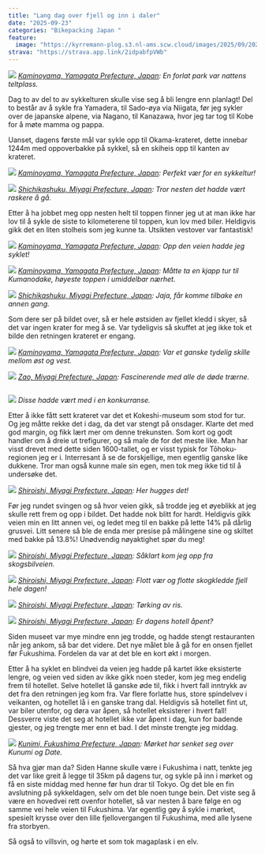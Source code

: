 ```yaml
---
title: "Lang dag over fjell og inn i daler"
date: "2025-09-23"
categories: "Bikepacking Japan "
feature:
  image: "https://kyrremann-plog.s3.nl-ams.scw.cloud/images/2025/09/20250923_055404.jpg"
strava: "https://strava.app.link/2idpabfpVWb"
---
```



![](https://kyrremann-plog.s3.nl-ams.scw.cloud/images/2025/09/20250923_055404.jpg)
*[Kaminoyama, Yamagata Prefecture, Japan](https://www.google.com/maps/place/38.1377632,140.33717759972222): En forlat park var nattens teltplass.*

Dag to av del to av sykkelturen skulle vise seg å bli lengre enn planlagt! Del to består av å sykle fra Yamadera, til Sado-øya via Niigata, før jeg sykler over de japanske alpene, via Nagano, til Kanazawa, hvor jeg tar tog til Kobe for å møte mamma og pappa.

Uanset, dagens første mål var sykle opp til Okama-krateret, dette innebar 1244m med oppoverbakke på sykkel, så en skiheis opp til kanten av krateret.


![](https://kyrremann-plog.s3.nl-ams.scw.cloud/images/2025/09/20250923_065923.jpg)
*[Kaminoyama, Yamagata Prefecture, Japan](https://www.google.com/maps/place/38.13557579972222,140.33885699972222): Perfekt vær for en sykkeltur!*


![](https://kyrremann-plog.s3.nl-ams.scw.cloud/images/2025/09/20250923_095142.jpg)
*[Shichikashuku, Miyagi Prefecture, Japan](https://www.google.com/maps/place/38.1284099,140.43912159972223): Tror nesten det hadde vært raskere å gå.*

Etter å ha jobbet meg opp nesten helt til toppen finner jeg ut at man ikke har lov til å sykle de siste to kilometerene til toppen, kun lov med biler. Heldigvis gikk det en liten stolheis som jeg kunne ta. Utsikten vestover var fantastisk!


![](https://kyrremann-plog.s3.nl-ams.scw.cloud/images/2025/09/20250923_113351.jpg)
*[Kaminoyama, Yamagata Prefecture, Japan](https://www.google.com/maps/place/38.14380799972222,140.43946239972223): Opp den veien hadde jeg syklet!*


![](https://kyrremann-plog.s3.nl-ams.scw.cloud/images/2025/09/20250923_113526.jpg)
*[Kaminoyama, Yamagata Prefecture, Japan](https://www.google.com/maps/place/38.14370939972222,140.43944149972222): Måtte ta en kjapp tur til Kumanodake, høyeste toppen i umiddelbar nærhet.*


![](https://kyrremann-plog.s3.nl-ams.scw.cloud/images/2025/09/20250923_115440.jpg)
*[Shichikashuku, Miyagi Prefecture, Japan](https://www.google.com/maps/place/38.130848,140.4443008): Jaja, får komme tilbake en annen gang.*

Som dere ser på bildet over, så er hele østsiden av fjellet kledd i skyer, så det var ingen krater for meg å se. Var tydeligvis så skuffet at jeg ikke tok et bilde den retningen krateret er engang.


![](https://kyrremann-plog.s3.nl-ams.scw.cloud/images/2025/09/20250923_113347.jpg)
*[Kaminoyama, Yamagata Prefecture, Japan](https://www.google.com/maps/place/38.14380799972222,140.43946239972223): Var et ganske tydelig skille mellom øst og vest.*


![](https://kyrremann-plog.s3.nl-ams.scw.cloud/images/2025/09/20250923_122618.jpg)
*[Zao, Miyagi Prefecture, Japan](https://www.google.com/maps/place/38.12427519972222,140.45378559999995): Fascinerende med alle de døde trærne.*


![]()

![](https://kyrremann-plog.s3.nl-ams.scw.cloud/images/2025/09/20250923_145532.jpg)
*Disse hadde vært med i en konkurranse.*

Etter å ikke fått sett krateret var det et Kokeshi-museum som stod for tur. Og jeg måtte rekke det i dag, da det var stengt på onsdager. Klarte det med god margin, og fikk lært mer om denne trekunsten. Som kort og godt handler om å dreie ut trefigurer, og så male de for det meste like. Man har visst drevet med dette siden 1600-tallet, og er visst typisk for Tōhoku-regionen jeg er i. Interresant å se de forskjellige, men egentlig ganske like dukkene. Tror man også kunne male sin egen, men tok meg ikke tid til å undersøke det.


![](https://kyrremann-plog.s3.nl-ams.scw.cloud/images/2025/09/20250923_154247.jpg)
*[Shiroishi, Miyagi Prefecture, Japan](https://www.google.com/maps/place/38.0372416,140.5572864): Her hugges det!*

Før jeg rundet svingen og så hvor veien gikk, så trodde jeg et øyeblikk at jeg skulle rett frem og opp i bildet. Det hadde nok blitt for hardt. Heldigvis gikk veien min en litt annen vei, og ledet meg til en bakke på lette 14% på dårlig grusvei. Litt senere så ble de enda mer presise på målingene sine og skiltet med bakke på 13.8%! Unødvendig nøyaktighet spør du meg!


![](https://kyrremann-plog.s3.nl-ams.scw.cloud/images/2025/09/20250923_160154.jpg)
*[Shiroishi, Miyagi Prefecture, Japan](https://www.google.com/maps/place/38.033811199999995,140.5454464): Såklart kom jeg opp fra skogsbilveien.*


![](https://kyrremann-plog.s3.nl-ams.scw.cloud/images/2025/09/20250923_160958.jpg)
*[Shiroishi, Miyagi Prefecture, Japan](https://www.google.com/maps/place/38.0306208,140.5411584): Flott vær og flotte skogkledde fjell hele dagen!*


![](https://kyrremann-plog.s3.nl-ams.scw.cloud/images/2025/09/20250923_162950.jpg)
*[Shiroishi, Miyagi Prefecture, Japan](https://www.google.com/maps/place/38.008373499722225,140.5524263): Tørking av ris.*


![](https://kyrremann-plog.s3.nl-ams.scw.cloud/images/2025/09/20250923_165128.jpg)
*[Shiroishi, Miyagi Prefecture, Japan](https://www.google.com/maps/place/37.9811744,140.56165119972223): Er dagens hotell åpent?*

Siden museet var mye mindre enn jeg trodde, og hadde stengt restauranten når jeg ankom, så bar det videre. Det nye målet ble å gå for en onsen fjellet før Fukushima. Fordelen da var at det ble en kort økt i morgen.

Etter å ha syklet en blindvei da veien jeg hadde på kartet ikke eksisterte lengre, og veien ved siden av ikke gikk noen steder, kom jeg meg endelig frem til hotellet. Selve hotellet lå ganske øde til, fikk i hvert fall inntrykk av det fra den retningen jeg kom fra. Var flere forlatte hus, store spindelvev i veikanten, og hotellet lå i en ganske trang dal. Heldigvis så hotellet fint ut, var biler utenfor, og døra var åpen, så hotellet eksisterer i hvert fall! Dessverre viste det seg at hotellet ikke var åpent i dag, kun for badende gjester, og jeg trengte mer enn et bad. I det minste trengte jeg middag.


![](https://kyrremann-plog.s3.nl-ams.scw.cloud/images/2025/09/20250923_180124.jpg)
*[Kunimi, Fukushima Prefecture, Japan](https://www.google.com/maps/place/37.903097599999995,140.51548149972223): Mørket har senket seg over Kunumi og Date.*

Så hva gjør man da? Siden Hanne skulle være i Fukushima i natt, tenkte jeg det var like greit å legge til 35km på dagens tur, og sykle på inn i mørket og få en siste middag med henne før hun drar til Tokyo. Og det ble en fin avslutning på sykkeldagen, selv om det ble noen tunge bein. Det viste seg å være en hovedvei rett ovenfor hotellet, så var nesten å bare følge en og samme vei hele veien til Fukushima. Var egentlig gøy å sykle i mørket, spesielt krysse over den lille fjellovergangen til Fukushima, med alle lysene fra storbyen.

Så også to villsvin, og hørte et som tok magaplask i en elv.
